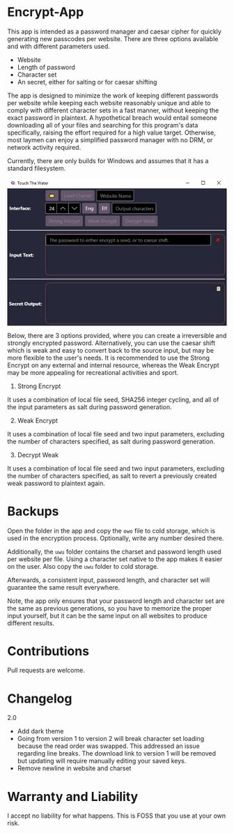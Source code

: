 # Encrypt-App

This app is intended as a password manager and caesar cipher for quickly generating new passcodes per website. There are three options available and with different parameters used.

- Website
- Length of password
- Character set
- An secret, either for salting or for caesar shifting

The app is designed to minimize the work of keeping different passwords per website while keeping each website reasonably unique and able to comply with different character sets in a fast manner, without keeping the exact password in plaintext. A hypothetical breach would entail someone downloading all of your files and searching for this program's data specifically, raising the effort required for a high value target. Otherwise, most laymen can enjoy a simplified password manager with no DRM, or network activity required.

Currently, there are only builds for Windows and assumes that it has a standard filesystem.

<img align="center" src="docs/preview.png">

Below, there are 3 options provided, where you can create a irreversible and strongly encrypted password. Alternatively, you can use the caesar shift which is weak and easy to convert back to the source input, but may be more flexible to the user's needs.
It is recommended to use the Strong Encrypt on any external and internal resource, whereas the Weak Encrypt may be more appealing for recreational activities and sport.


1. Strong Encrypt

It uses a combination of local file seed, SHA256 integer cycling, and all of the input parameters as salt during password generation.

2. Weak Encrypt

It uses a combination of local file seed and two input parameters, excluding the number of characters specified, as salt during password generation.

3. Decrypt Weak

It uses a combination of local file seed and two input parameters, excluding the number of characters specified, as salt to revert a previously created weak password to plaintext again.


# Backups

Open the folder in the app and copy the `owo` file to cold storage, which is used in the encryption process. Optionally, write any number desired there.

Additionally, the `uwu` folder contains the charset and password length used per website per file. Using a character set native to the app makes it easier on the user. Also copy the `uwu` folder to cold storage.

Afterwards, a consistent input, password length, and character set will guarantee the same result everywhere.

Note, the app only ensures that your password length and character set are the same as previous generations, so you have to memorize the proper input yourself, but it can be the same input on all websites to produce different results.


# Contributions

Pull requests are welcome.


# Changelog

2.0

- Add dark theme
- Going from version 1 to version 2 will break character set loading because the read order was swapped. This addressed an issue regarding line breaks. The download link to version 1 will be removed but updating will require manually editing your saved keys.
- Remove newline in website and charset


# Warranty and Liability

I accept no liability for what happens. This is FOSS that you use at your own risk.
